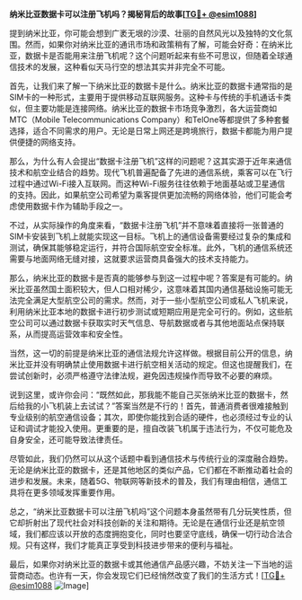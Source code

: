 **纳米比亚数据卡可以注册飞机吗？揭秘背后的故事[[TG💪+ @esim1088](https://t.me/s/esim1088)]**

提到纳米比亚，你可能会想到广袤无垠的沙漠、壮丽的自然风光以及独特的文化氛围。然而，如果你对纳米比亚的通讯市场和政策稍有了解，可能会好奇：在纳米比亚，数据卡是否能用来注册飞机呢？这个问题听起来有些不可思议，但随着全球通信技术的发展，这种看似天马行空的想法其实并非完全不可能。

首先，让我们来了解一下纳米比亚的数据卡是什么。纳米比亚的数据卡通常指的是SIM卡的一种形式，主要用于提供移动互联网服务。这种卡与传统的手机通话卡类似，但主要功能是连接网络。纳米比亚的数据卡市场竞争激烈，各大运营商如MTC（Mobile Telecommunications Company）和TelOne等都提供了多种套餐选择，适合不同需求的用户。无论是日常上网还是跨境旅行，数据卡都能为用户提供便捷的网络支持。

那么，为什么有人会提出“数据卡注册飞机”这样的问题呢？这其实源于近年来通信技术和航空业结合的趋势。现代飞机普遍配备了先进的通信系统，乘客可以在飞行过程中通过Wi-Fi接入互联网。而这种Wi-Fi服务往往依赖于地面基站或卫星通信的支持。因此，如果航空公司希望为乘客提供更加流畅的网络体验，他们可能会考虑使用数据卡作为辅助手段之一。

不过，从实际操作的角度来看，“数据卡注册飞机”并不意味着直接将一张普通的SIM卡安装到飞机上就能实现这一目标。飞机上的通信设备需要经过复杂的集成和测试，确保其能够稳定运行，并符合国际航空安全标准。此外，飞机的通信系统还需要与地面网络无缝对接，这就要求运营商具备强大的技术支持能力。

那么，纳米比亚的数据卡是否真的能够参与到这一过程中呢？答案是有可能的。纳米比亚虽然国土面积较大，但人口相对稀少，这意味着其国内通信基础设施可能无法完全满足大型航空公司的需求。然而，对于一些小型航空公司或私人飞机来说，利用纳米比亚本地的数据卡进行初步测试或短期应用是完全可行的。例如，这些航空公司可以通过数据卡获取实时天气信息、导航数据或者与其他地面站点保持联系，从而提高运营效率和安全性。

当然，这一切的前提是纳米比亚的通信法规允许这样做。根据目前公开的信息，纳米比亚并没有明确禁止使用数据卡进行航空相关活动的规定。但这也提醒我们，在尝试创新时，必须严格遵守法律法规，避免因违规操作而导致不必要的麻烦。

说到这里，或许你会问：“既然如此，那我能不能自己买张纳米比亚的数据卡，然后给我的小飞机装上去试试？”答案当然是不行的！首先，普通消费者很难接触到专业级别的航空通信设备；其次，即使你能找到合适的硬件，也必须经过专业的认证和调试才能投入使用。更重要的是，擅自改装飞机属于违法行为，不仅可能危及自身安全，还可能导致法律责任。

尽管如此，我们仍然可以从这个话题中看到通信技术与传统行业的深度融合趋势。无论是纳米比亚的数据卡，还是其他地区的类似产品，它们都在不断推动着社会的进步和发展。未来，随着5G、物联网等新技术的普及，我们有理由相信，通信工具将在更多领域发挥重要作用。

总之，“纳米比亚数据卡可以注册飞机吗”这个问题本身虽然带有几分玩笑性质，但它却折射出了现代社会对科技创新的关注和期待。无论是在通信行业还是航空领域，我们都应该以开放的态度拥抱变化，同时也要坚守底线，确保一切行动合法合规。只有这样，我们才能真正享受到科技进步带来的便利与福祉。

最后，如果你对纳米比亚的数据卡或其他通信产品感兴趣，不妨关注一下当地的运营商动态。也许有一天，你会发现它们已经悄然改变了我们的生活方式！[[TG💪+ @esim1088](https://t.me/s/esim1088) ![Image](https://i.postimg.cc/4NQfJmqS/Snipaste-2025-05-13-00-14-12.png)]